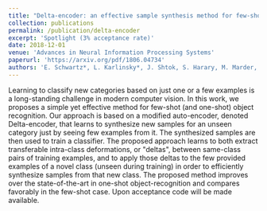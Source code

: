 ```yaml
---
title: "Delta-encoder: an effective sample synthesis method for few-shot object recognition"
collection: publications
permalink: /publication/delta-encoder
excerpt: 'Spotlight (3% acceptance rate)'
date: 2018-12-01
venue: 'Advances in Neural Information Processing Systems'
paperurl: 'https://arxiv.org/pdf/1806.04734'
authors: 'E. Schwartz*, L. Karlinsky*, J. Shtok, S. Harary, M. Marder, R. Feris, A. Kumar, R. Giryes and A. Bronstein'
---
```

Learning to classify new categories based on just one or a few examples is a long-standing challenge in modern computer vision. In this work, we proposes a simple yet effective method for few-shot (and one-shot) object recognition. Our approach is based on a modified auto-encoder, denoted Delta-encoder, that learns to synthesize new samples for an unseen category just by seeing few examples from it. The synthesized samples are then used to train a classifier. The proposed approach learns to both extract transferable intra-class deformations, or "deltas", between same-class pairs of training examples, and to apply those deltas to the few provided examples of a novel class (unseen during training) in order to efficiently synthesize samples from that new class. The proposed method improves over the state-of-the-art in one-shot object-recognition and compares favorably in the few-shot case. Upon acceptance code will be made available.
